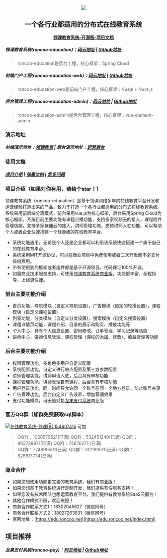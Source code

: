 <div align=center>
 <img src="logo.jpg"/>
 <h2>一个各行业都适用的分布式在线教育系统</h2>
 <a href="http://edu.doc.roncoos.com/"><strong>领课教育系统-开源版-项目文档</strong></a>
</div>

##### 领课教育系统(roncoo-education)：[码云地址](https://gitee.com/roncoocom/roncoo-education) | [Github地址](https://github.com/roncoo/roncoo-education)
> roncoo-education是后台工程，核心框架：Spring Cloud  

##### 前端门户工程(roncoo-education-web)：[码云地址](https://gitee.com/roncoocom/roncoo-education-web) | [Github地址](https://github.com/roncoo/roncoo-education-web)
> roncoo-education-web是前端门户工程，核心框架：Vuejs + Nuxt.js  

##### 后台管理工程(roncoo-education-admin)：[码云地址](https://gitee.com/roncoocom/roncoo-education-admin) | [Github地址](https://github.com/roncoo/roncoo-education-admin)
> roncoo-education-admin是后台管理工程，核心框架：vue-element-admin

### 演示地址
##### 前端演示地址：[领课教育](http://edu.os.roncoo.com/) | 后台演示地址：[运营后台](http://edu.os.roncoo.com/admin)

### 使用文档
##### [项目介绍](https://blog.roncoo.com/article/1105321762337357826)  |  [部署文档](https://blog.roncoo.com/article/1103554925858197505)  |  [常见问题](https://blog.roncoo.com/article/1105309620724858882)

### 项目介绍（如果对你有用，请给个star！）
领课教育系统（roncoo-education）是基于领课网络多年的在线教育平台开发和运营经验打造出来的产品，致力于打造一个各行业都适用的分布式在线教育系统。系统采用前后端分离模式，前台采用vue.js为核心框架，后台采用Spring Cloud为核心框架。系统目前主要功能有课程点播功能，支持多家视频云的接入，课程附件管理功能，支持多家存储云的接入，讲师管理功能，支持讲师入驻功能，可以帮助个人或者企业快速搭建一个轻量级的在线教育平台。

* 系统功能通用，无论是个人还是企业都可以利用该系统快速搭建一个属于自己的在线教育平台。
* 系统采用MIT开源协议，可以在商业项目中免费使用或者二次开发而不必支付任何费用。
* 所有使用到的框架或者组件都是基于开源项目，代码保证100%开源。
* 如需商业技术服务支持，可使用[领课教育系统商业版](https://edu.roncoo.net/)，功能更丰富，全程指导，上线更快速。

### 前台主要功能介绍
* 首页功能，导航模块（自定义导航设置），广告模块（自定的轮播设置），课程模块（自定义课程设置）
* 列表功能，分类模块（自定义分类设置），搜索模块（自定义搜索设置）
* 课程详情页功能，课程介绍、目录的展示和购买、播放功能等
* 个人中心，具有个人信息设置、密码修改、订单管理、学习记录等功能
* 讲师中心，讲师信息管理、课程管理（课程的添加、修改）、收益管理等功能

### 后台主要功能介绍
* 权限管理功能，多角色多用户自定义配置
* 系统配置功能，自定义进行站点配置及第三方参数配置
* 讲师管理功能，讲师申请入驻，后台具有审核功能
* 课程管理功能，讲师管理自有课程，后台具有审核功能
* 用户登录功能，同一时间只允许同一个账号在同一个地方登录，防止账号共享
* 广告管理功能，后台自定义广告设置，增加营销效果
* 支付功能模块，可无缝对接[龙果支付系统](https://pay.roncoo.net/)商业版

### 官方QQ群（加群免费获取sql脚本）
<a target="_blank" href="//shang.qq.com/wpa/qunwpa?idkey=b446c0b90f3bf13219b3b77153c42a69b4caef5a1c721b2b97aefa17a9828e75"><img border="0" src="http://pub.idqqimg.com/wpa/images/group.png" alt="在线教育系统-领课⑧" title="在线教育系统-领课⑧"> 154407415</a> 可加

> QQ群：1028579521(已满)
> QQ群：532451240(已满)  QQ群：903738971(已满)   QQ群：74876271 (已满)  
> QQ群：774890501(已满)   QQ群：702189511(已满)   QQ群：826617734(已满)

### 商业合作
* 如果您想使用功能更完善的教育系统，我们有商业版！
* 如果您想基于教育系统进行定制开发，我们提供有偿服务支持！
* 如果您没有技术团队也想运营教育平台，我们提供有教育系统SaaS云服务！
* 其他合作模式不限，欢迎来撩！
* 商务合作联系方式1：18302045627（微信同号）
* 商务合作联系方式2：18027263931（微信同号）
* 官网地址：[https://edu.roncoo.net](https://edu.roncoo.net/index.html)

## 项目推荐
##### 龙果支付系统(roncoo-pay)：[码云地址](https://gitee.com/roncoocom/roncoo-pay) | [Github地址](https://github.com/roncoo/roncoo-pay)
